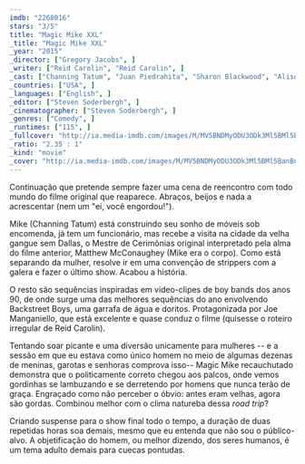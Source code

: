 ```yaml
---
imdb: "2268016"
stars: "3/5"
title: "Magic Mike XXL"
_title: "Magic Mike XXL"
_year: "2015"
_director: ["Gregory Jacobs", ]
_writer: ["Reid Carolin", "Reid Carolin", ]
_cast: ["Channing Tatum", "Juan Piedrahita", "Sharon Blackwood", "Alison Faulk", "Josh Diogo", "Joe Manganiello", "Kevin Nash", "Gabriel Iglesias", "Matt Bomer", ]
_countries: ["USA", ]
_languages: ["English", ]
_editor: ["Steven Soderbergh", ]
_cinematographer: ["Steven Soderbergh", ]
_genres: ["Comedy", ]
_runtimes: ["115", ]
_fullcover: "http://ia.media-imdb.com/images/M/MV5BNDMyODU3ODk3Ml5BMl5BanBnXkFtZTgwNDc1ODkwNjE@.jpg"
_ratio: "2.35 : 1"
_kind: "movie"
_cover: "http://ia.media-imdb.com/images/M/MV5BNDMyODU3ODk3Ml5BMl5BanBnXkFtZTgwNDc1ODkwNjE@._V1._SX94_SY140_.jpg"
---
```

Continuação que pretende sempre fazer uma cena de reencontro com todo mundo do filme original que reaparece. Abraços, beijos e nada a acrescentar (nem um "ei, você engordou!").

Mike (Channing Tatum) está construindo seu sonho de móveis sob encomenda, já tem um funcionário, mas recebe a visita na cidade da velha gangue sem Dallas, o Mestre de Cerimônias original interpretado pela alma do filme anterior, Matthew McConaughey (Mike era o corpo). Como está separando da mulher, resolve ir em uma convenção de strippers com a galera e fazer o último show. Acabou a história.

O resto são sequências inspiradas em video-clipes de boy bands dos anos 90, de onde surge uma das melhores sequências do ano envolvendo Backstreet Boys, uma garrafa de água e doritos. Protagonizada por Joe Manganiello, que está excelente e quase conduz o filme (quisesse o roteiro irregular de Reid Carolin).

Tentando soar picante e uma diversão unicamente para mulheres -- e a sessão em que eu estava como único homem no meio de algumas dezenas de meninas, garotas e senhoras comprova isso-- Magic Mike recauchutado demonstra que o politicamente correto chegou aos palcos, onde vemos gordinhas se lambuzando e se derretendo por homens que nunca terão de graça. Engraçado como não perceber o óbvio: antes eram velhas, agora são gordas. Combinou melhor com o clima natureba dessa _road trip_?

Criando suspense para o show final todo o tempo, a duração de duas repetidas horas soa demais, mesmo que eu entenda que não sou o público-alvo. A objetificação do homem, ou melhor dizendo, dos seres humanos, é um tema adulto demais para cuecas pontudas.
